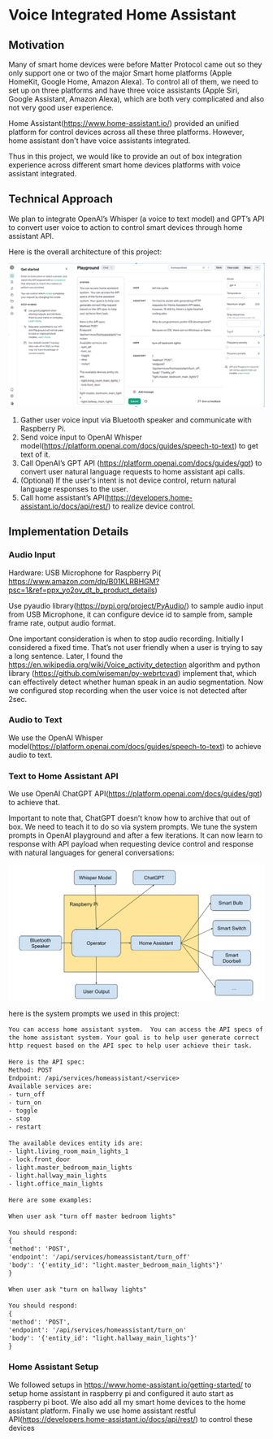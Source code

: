 # Voice Integrated Home Assistant
## Motivation
Many of smart home devices were before Matter Protocol came out so they only support one or two of the major Smart home platforms (Apple HomeKit, Google Home, Amazon Alexa). To control all of them, we need to set up on three platforms and have three voice assistants (Apple Siri, Google Assistant, Amazon Alexa), which are both very complicated and also not very good user experience.

Home Assistant(​​https://www.home-assistant.io/) provided an unified platform for control devices across all these three platforms. However, home assistant don't have voice assistants integrated. 

Thus in this project, we would like to provide an out of box integration experience across different smart home devices platforms with voice assistant integrated.


## Technical Approach
We plan to integrate OpenAI’s Whisper (a voice to text model) and GPT’s API to convert user voice to action to control smart devices through home assistant API.

Here is the overall architecture of this project:

![System Architecture](fig1.png)

1. Gather user voice input via Bluetooth speaker and communicate with Raspberry Pi.
2. Send voice input to OpenAI Whisper model(https://platform.openai.com/docs/guides/speech-to-text) to get text of it.
3. Call OpenAI’s GPT API (https://platform.openai.com/docs/guides/gpt) to convert user natural language requests to home assistant api calls.
4. (Optional) If the user's intent is not device control, return natural language responses to the user.
5. Call home assistant’s API(https://developers.home-assistant.io/docs/api/rest/) to realize device control.
   
## Implementation Details
### Audio Input
Hardware: USB Microphone for Raspberry Pi(​​https://www.amazon.com/dp/B01KLRBHGM?psc=1&ref=ppx_yo2ov_dt_b_product_details)

Use pyaudio library(https://pypi.org/project/PyAudio/) to sample audio input from USB Microphone, it can configure device id to sample from, sample frame rate, output audio format. 

One important consideration is when to stop audio recording. Initially I considered a fixed time. That’s not user friendly when a user is trying to say a long sentence.  Later, I found the https://en.wikipedia.org/wiki/Voice_activity_detection algorithm and python library (https://github.com/wiseman/py-webrtcvad) implement that, which can effectively detect whether human speak in an audio segmentation. Now we configured stop recording when the user voice is not detected after 2sec.

### Audio to Text
We use the OpenAI Whisper model(https://platform.openai.com/docs/guides/speech-to-text) to achieve audio to text.

### Text to Home Assistant API
We use OpenAI ChatGPT API(https://platform.openai.com/docs/guides/gpt) to achieve that. 

Important to note that, ChatGPT doesn’t know how to archive that out of box. We need to teach it to do so via system prompts. We tune the system prompts in OpenAI playground and after a few iterations. It can now learn to response with API payload when requesting device control and response with natural languages for general conversations:

![System Prompts](fig2.png)

here is the system prompts we used in this project:

```
You can access home assistant system.  You can access the API specs of the home assistant system. Your goal is to help user generate correct http request based on the API spec to help user achieve their task.

Here is the API spec:
Method: POST
Endpoint: /api/services/homeassistant/<service>
Available services are:
- turn_off
- turn_on
- toggle
- stop
- restart

The available devices entity ids are:
- light.living_room_main_lights_1
- lock.front_door
- light.master_bedroom_main_lights
- light.hallway_main_lights
- light.office_main_lights

Here are some examples:

When user ask "turn off master bedroom lights"

You should respond:
{
'method': 'POST',
'endpoint': '/api/services/homeassistant/turn_off'
'body': '{'entity_id': "light.master_bedroom_main_lights"}'
}

When user ask "turn on hallway lights"

You should respond:
{
'method': 'POST',
'endpoint': '/api/services/homeassistant/turn_on'
'body': '{'entity_id': "light.hallway_main_lights"}'
}
```

### Home Assistant Setup
We followed setups in https://www.home-assistant.io/getting-started/ to setup home assistant in raspberry pi and configured it auto start as raspberry pi boot. We also add all my smart home devices to the home assistant platform.
Finally we use home assistant restful API(https://developers.home-assistant.io/docs/api/rest/) to control these devices







